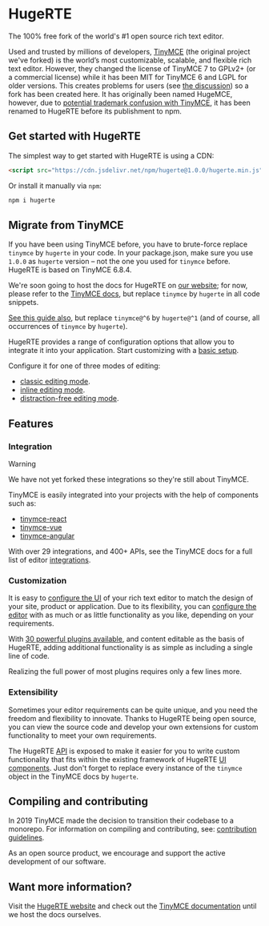 # HugeRTE

The 100% free fork of the world's #1 open source rich text editor.

Used and trusted by millions of developers, [TinyMCE](https://github.com/tinymce/tinymce) (the original project we've forked) is the world’s most customizable, scalable, and flexible rich text editor. However, they changed the license of TinyMCE 7 to GPLv2+ (or a commercial license) while it has been MIT for TinyMCE 6 and LGPL for older versions. This creates problems for users (see [the discussion](https://github.com/tinymce/tinymce/issues/9453)) so a fork has been created here. It has originally been named HugeMCE, however, due to [potential trademark confusion with TinyMCE](https://github.com/hugerte/hugerte/issues/1#issuecomment-2373423311), it has been renamed to HugeRTE before its publishment to npm.

## Get started with HugeRTE

The simplest way to get started with HugeRTE is using a CDN:

```html
<script src="https://cdn.jsdelivr.net/npm/hugerte@1.0.0/hugerte.min.js">
```

Or install it manually via `npm`:

```bash
npm i hugerte
```

## Migrate from TinyMCE

If you have been using TinyMCE before, you have to brute-force replace `tinymce` by `hugerte` in your code. In your package.json, make sure you use `1.0.0` as `hugerte` version – not the one you used for `tinymce` before. HugeRTE is based on TinyMCE 6.8.4.

We're soon going to host the docs for HugeRTE on [our website](https://hugerte.org); for now, please refer to the [TinyMCE docs](https://tiny.cloud/docs/tinymce/6), but replace `tinymce` by `hugerte` in all code snippets.

[See this guide also](https://www.tiny.cloud/docs/tinymce/6/npm-projects/), but replace `tinymce@^6` by `hugerte@^1` (and of course, all occurrences of `tinymce` by `hugerte`).

HugeRTE provides a range of configuration options that allow you to integrate it into your application. Start customizing with a [basic setup](https://www.tiny.cloud/docs/tinymce/6/basic-setup/).

Configure it for one of three modes of editing:

- [classic editing mode](https://www.tiny.cloud/docs/tinymce/6/use-tinymce-classic/).
- [inline editing mode](https://www.tiny.cloud/docs/tinymce/6/use-tinymce-inline/).
- [distraction-free editing mode](https://www.tiny.cloud/docs/tinymce/6/use-tinymce-distraction-free/).

## Features

### Integration

> [!WARNING]
> We have not yet forked these integrations so they're still about TinyMCE.

TinyMCE is easily integrated into your projects with the help of components such as:

- [tinymce-react](https://github.com/tinymce/tinymce-react)
- [tinymce-vue](https://github.com/tinymce/tinymce-vue)
- [tinymce-angular](https://github.com/tinymce/tinymce-angular)

With over 29 integrations, and 400+ APIs, see the TinyMCE docs for a full list of editor [integrations](https://www.tiny.cloud/docs/tinymce/6/integrations/).

### Customization

It is easy to [configure the UI](https://www.tiny.cloud/docs/tinymce/6/customize-ui/) of your rich text editor to match the design of your site, product or application. Due to its flexibility, you can [configure the editor](https://www.tiny.cloud/docs/tinymce/6/basic-setup/) with as much or as little functionality as you like, depending on your requirements.

With [30 powerful plugins available](https://www.tiny.cloud/tinymce/features/), and content editable as the basis of HugeRTE, adding additional functionality is as simple as including a single line of code.

Realizing the full power of most plugins requires only a few lines more.

### Extensibility

Sometimes your editor requirements can be quite unique, and you need the freedom and flexibility to innovate. Thanks to HugeRTE being open source, you can view the source code and develop your own extensions for custom functionality to meet your own requirements.

The HugeRTE [API](https://www.tiny.cloud/docs/tinymce/6/apis/tinymce.root/) is exposed to make it easier for you to write custom functionality that fits within the existing framework of HugeRTE [UI components](https://www.tiny.cloud/docs/tinymce/6/custom-ui-components/). Just don't forget to replace every instance of the `tinymce` object in the TinyMCE docs by `hugerte`.

## Compiling and contributing

In 2019 TinyMCE made the decision to transition their codebase to a monorepo. For information on compiling and contributing, see: [contribution guidelines](https://github.com/tinymce/tinymce/blob/master/CONTRIBUTING.md).

As an open source product, we encourage and support the active development of our software.

## Want more information?

Visit the [HugeRTE website](https://tiny.cloud/) and check out the [TinyMCE documentation](https://www.tiny.cloud/docs/) until we host the docs ourselves.
